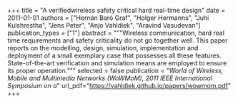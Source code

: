 +++
title = "A verifiedwireless safety critical hard real-time design"
date = 2011-01-01
authors = ["Hernán Baró Graf", "Holger Hermanns", "Juhi Kulshrestha", "Jens Peter", "Anjo Vahldiek", "Aravind Vasudevan"]
publication_types = ["1"]
abstract = """Wireless communication, hard real time requirements and safety criticality do not go together well. This paper
reports on the modelling, design, simulation, implementation
and deployment of a small exemplary case that possesses
all these features. State-of-the-art verification and simulation
means are employed to ensure its proper operation."""
selected = false
publication = "*World of Wireless, Mobile and Multimedia Networks (WoWMoM), 2011 IEEE International Symposium on a*"
url_pdf="https://vahldiek.github.io/papers/wowmom.pdf"
+++

